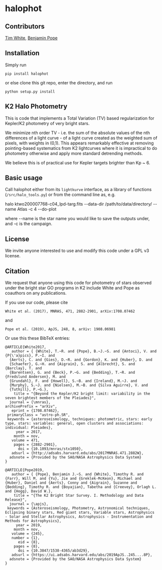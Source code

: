 # halophot

## Contributors

[Tim White](https://github.com/hvidy), [Benjamin Pope](https://github.com/benjaminpope)

## Installation

Simply run

`pip install halophot`

or else clone this git repo, enter the directory, and run

`python setup.py install`

## K2 Halo Photometry

This is code that implements a Total Variation (TV) based regularization for Kepler/K2 photometry of very bright stars. 

We minimize nth order TV - i.e. the sum of the absolute values of the nth differences of a light curve - of a light curve created as the weighted sum of pixels, with weights in (0,1). This appears remarkably effective at removing pointing-based systematics from K2 lightcurves where it is impractical to do photometry otherwise and apply more standard detrending methods. 

We believe this is of practical use for Kepler targets brighter than  Kp ~ 6. 

## Basic usage

Call halophot either from its `lightkurve` interface, as a library of functions (`/src/halo_tools.py`) or from the command line as, e.g.

halo ktwo200007768-c04_lpd-targ.fits --data-dir /path/to/data/directory/ --name Atlas -c 4 --do-plot

where --name is the star name you would like to save the outputs under, and -c is the campaign.

## License

We invite anyone interested to use and modify this code under a GPL v3 license. 

## Citation

We request that anyone using this code for photometry of stars observed under the bright star GO programs in K2 include White and Pope as coauthors on any publications.

If you use our code, please cite

    White et al. (2017), MNRAS, 471, 2882-2901, arXiv:1708.07462 

and 

    Pope et al. (2019), ApJS, 248, 8, arXiv: 1908.06981

Or use this these BibTeX entries:

    @ARTICLE{White2017,
       author = { {White}, T.~R. and {Pope}, B.~J.~S. and {Antoci}, V. and {P{\'a}pics}, P.~I. and 
      {Aerts}, C. and {Gies}, D.~R. and {Gordon}, K. and {Huber}, D. and 
      {Schaefer}, G.~H. and {Aigrain}, S. and {Albrecht}, S. and {Barclay}, T. and 
      {Barentsen}, G. and {Beck}, P.~G. and {Bedding}, T.~R. and {Fredslund Andersen}, M. and 
      {Grundahl}, F. and {Howell}, S.~B. and {Ireland}, M.~J. and 
      {Murphy}, S.~J. and {Nielsen}, M.~B. and {Silva Aguirre}, V. and 
      {Tuthill}, P.~G.},
        title = "{Beyond the Kepler/K2 bright limit: variability in the seven brightest members of the Pleiades}",
      journal = {\mnras},
    archivePrefix = "arXiv",
       eprint = {1708.07462},
     primaryClass = "astro-ph.SR",
     keywords = {asteroseismology, techniques: photometric, stars: early type, stars: variables: general, open clusters and associations: individual: Pleiades},
         year = 2017,
        month = nov,
       volume = 471,
        pages = {2882-2901},
          doi = {10.1093/mnras/stx1050},
       adsurl = {http://adsabs.harvard.edu/abs/2017MNRAS.471.2882W},
      adsnote = {Provided by the SAO/NASA Astrophysics Data System}
    }

    @ARTICLE{Pope2019,
       author = { {Pope}, Benjamin J.~S. and {White}, Timothy R. and {Farr}, Will M. and {Yu}, Jie and {Greklek-McKeon}, Michael and {Huber}, Daniel and {Aerts}, Conny and {Aigrain}, Suzanne and {Bedding}, Timothy R. and {Boyajian}, Tabetha and {Creevey}, Orlagh L. and {Hogg}, David W.},
        title = "{The K2 Bright Star Survey. I. Methodology and Data Release}",
      journal = {\apjs},
     keywords = {Asteroseismology, Photometry, Astronomical techniques, Eclipsing binary stars, Red giant stars, Variable stars, Astrophysics - Solar and Stellar Astrophysics, Astrophysics - Instrumentation and Methods for Astrophysics},
         year = 2019,
        month = nov,
       volume = {245},
       number = {1},
          eid = {8},
        pages = {8},
          doi = {10.3847/1538-4365/ab3d29},
       adsurl = {https://ui.adsabs.harvard.edu/abs/2019ApJS..245....8P},
      adsnote = {Provided by the SAO/NASA Astrophysics Data System}
    }
